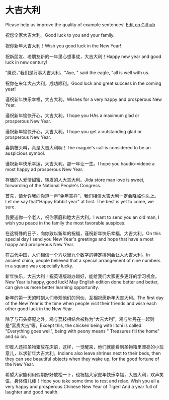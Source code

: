 # 大吉大利

Please help us improve the quality of example sentences! [Edit on Github](https://github.com/jiyushe/jiyu-example-sentence-source/blob/main/chinese/dajidali.md)

<p><span class="chinese">祝您全家大吉大利。</span><span class="english">Good luck to you and your family.</span></p>

<p><span class="chinese">祝你新年大吉大利！</span><span class="english">Wish you good luck in the New Year!</span></p>

<p><span class="chinese">祝新朋友、老朋友新的一年里心想事成，大吉大利！</span><span class="english">Happy new year and good luck in new century!</span></p>

<p><span class="chinese">“鹰说，”我们是万事大吉大利。</span><span class="english">"Aye, " said the eagle, "all is well with us.</span></p>

<p><span class="chinese">祝你在来年大吉大利，成功顺利。</span><span class="english">Good luck and great success in the coming year!</span></p>

<p><span class="chinese">谨祝新年快乐幸福，大吉大利。</span><span class="english">Wishes for a very happy and prosperous New Year.</span></p>

<p><span class="chinese">谨祝新年愉快开心，大吉大利。</span><span class="english">I hope you HAs a maximum glad or prosperous New Year.</span></p>

<p><span class="chinese">谨祝新年愉快开心，大吉大利。</span><span class="english">I hope you get a outstanding glad or prosperous New Year.</span></p>

<p><span class="chinese">喜鹊枝头叫，真是大吉大利啊！</span><span class="english">The magpie's call is considered to be an auspicious symbol.</span></p>

<p><span class="chinese">谨祝新年快乐幸运，大吉大利。那一年让一生。</span><span class="english">I hope you haudio-videoe a most happy ad prosperous New Year.</span></p>

<p><span class="chinese">存储的人爱情甜蜜，转发的人大吉大利。</span><span class="english">Jida store man love is sweet, forwarding of the National People's Congress.</span></p>

<p><span class="chinese">首先，请允许我向你道一声“免年吉祥”，我们相信大吉大利一定会降临你头上。</span><span class="english">Let me say that"Happy Rabbit year" at first. The best is yet to come, we sure.</span></p>

<p><span class="chinese">我要送你一个老人，祝你家庭和睦大吉大利。</span><span class="english">I want to send you an old man, I wish you peace in the family the most favorable auspices.</span></p>

<p><span class="chinese">在这特殊的日子，向你致以新年的祝福，谨祝新年快乐幸福，大吉大利。</span><span class="english">On this special day I send you New Year's greetings and hope that have a most happy and prosperous New Year.</span></p>

<p><span class="chinese">在古代中国，人们相信一个方块里九个数字的特定排列会让人大吉大利。</span><span class="english">In ancient china, people believed that a special arrangement of nine numbers in a square was especially lucky.</span></p>

<p><span class="chinese">新年快乐，大吉大利！祝英语版越办越好，能给我们大家更多更好的学习机会。</span><span class="english">New Year is happy, good luck! May English edition done better and better, can give us more better learning opportunity.</span></p>

<p><span class="chinese">新年的第一天的时刻人们参观他们的同伙、互相祝愿新年大吉大利。</span><span class="english">The first day of the New Year is the time when people visit their friends and wish each other good luck in the New Year.</span></p>

<p><span class="chinese">除了与石头搭配之外，鸡与荔枝相结合被称为“大吉大利”，鸡与牡丹在一起则是“富贵大吉”等。</span><span class="english">Except this, the chicken being with litchi is called "Everything goes well", being with peony means " Treasures fill the home" and so on.</span></p>

<p><span class="chinese">印度人还把圣物箱放在床前，这样，一觉醒来，他们就能看到圣物箱里漂亮的小玩意儿，以求新年大吉大利。</span><span class="english">Indians also leave shrines next to their beds, then they can see beautiful objects when they wake up, for the good fortune of the New Year.</span></p>

<p><span class="chinese">希望大家能利用假期好好放松一下，也祝福大家虎年快乐幸福，大吉大利，欢声笑语，身体倍儿棒！</span><span class="english">Hope you take some time to rest and relax. Wish you all a very happy and prosperous Chinese New Year of Tiger! And a year full of laughter and good health.</span></p>

